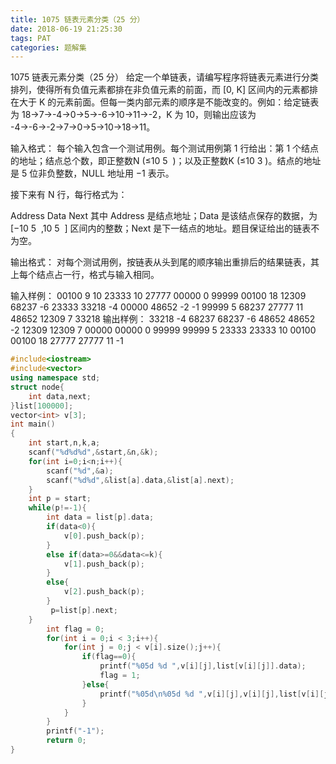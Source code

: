 ```yaml
---
title: 1075 链表元素分类（25 分）
date: 2018-06-19 21:25:30
tags: PAT
categories: 题解集
---
```


1075 链表元素分类（25 分）
给定一个单链表，请编写程序将链表元素进行分类排列，使得所有负值元素都排在非负值元素的前面，而 [0, K] 区间内的元素都排在大于 K 的元素前面。但每一类内部元素的顺序是不能改变的。例如：给定链表为 18→7→-4→0→5→-6→10→11→-2，K 为 10，则输出应该为 -4→-6→-2→7→0→5→10→18→11。

输入格式：
每个输入包含一个测试用例。每个测试用例第 1 行给出：第 1 个结点的地址；结点总个数，即正整数N (≤10
​5
​​ )；以及正整数K (≤10
​3
​​ )。结点的地址是 5 位非负整数，NULL 地址用 −1 表示。

接下来有 N 行，每行格式为：

Address Data Next
其中 Address 是结点地址；Data 是该结点保存的数据，为 [−10
​5
​​ ,10
​5
​​ ] 区间内的整数；Next 是下一结点的地址。题目保证给出的链表不为空。

输出格式：
对每个测试用例，按链表从头到尾的顺序输出重排后的结果链表，其上每个结点占一行，格式与输入相同。

输入样例：
00100 9 10
23333 10 27777
00000 0 99999
00100 18 12309
68237 -6 23333
33218 -4 00000
48652 -2 -1
99999 5 68237
27777 11 48652
12309 7 33218
输出样例：
33218 -4 68237
68237 -6 48652
48652 -2 12309
12309 7 00000
00000 0 99999
99999 5 23333
23333 10 00100
00100 18 27777
27777 11 -1


```cpp
#include<iostream>
#include<vector>
using namespace std;
struct node{
    int data,next;
}list[100000];
vector<int> v[3];
int main()
{
    int start,n,k,a;
    scanf("%d%d%d",&start,&n,&k);
    for(int i=0;i<n;i++){
        scanf("%d",&a);
        scanf("%d%d",&list[a].data,&list[a].next);
    }
    int p = start;
    while(p!=-1){
        int data = list[p].data;
        if(data<0){
            v[0].push_back(p);
        }
        else if(data>=0&&data<=k){
            v[1].push_back(p);
        }
        else{
            v[2].push_back(p);
        }
         p=list[p].next;
    }
        int flag = 0;
        for(int i = 0;i < 3;i++){
            for(int j = 0;j < v[i].size();j++){
                if(flag==0){
                    printf("%05d %d ",v[i][j],list[v[i][j]].data);
                    flag = 1;
                }else{
                    printf("%05d\n%05d %d ",v[i][j],v[i][j],list[v[i][j]].data);
                }
            }
        }
        printf("-1");
        return 0;
}

```